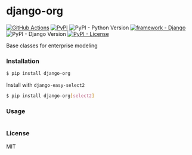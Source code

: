 # django-org

[![GitHub Actions](https://github.com/pikhovkin/django-org/workflows/build/badge.svg)](https://github.com/pikhovkin/django-org/actions)
[![PyPI](https://img.shields.io/pypi/v/django-org.svg)](https://pypi.org/project/django-org/)
![PyPI - Python Version](https://img.shields.io/pypi/pyversions/django-org.svg)
[![framework - Django](https://img.shields.io/badge/framework-Django-0C3C26.svg)](https://www.djangoproject.com/)
![PyPI - Django Version](https://img.shields.io/pypi/djversions/django-org.svg)
[![PyPI - License](https://img.shields.io/pypi/l/django-org)](./LICENSE)

Base classes for enterprise modeling

### Installation

```bash
$ pip install django-org
```

Install with `django-easy-select2`
```bash
$ pip install django-org[select2]
```

### Usage

```python

```

### License

MIT
